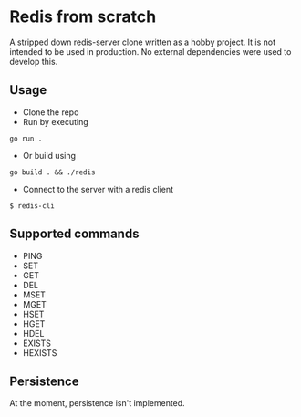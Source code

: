 # Redis from scratch
A stripped down redis-server clone written as a hobby project. It is not intended to be used in production. No external dependencies were used to develop this.

## Usage
- Clone the repo
- Run by executing 
```
go run .
```
- Or build using 
```
go build . && ./redis
```
- Connect to the server with a redis client
```
$ redis-cli
```

## Supported commands
- PING
- SET
- GET
- DEL
- MSET
- MGET
- HSET
- HGET
- HDEL
- EXISTS
- HEXISTS

## Persistence
At the moment, persistence isn't implemented.
